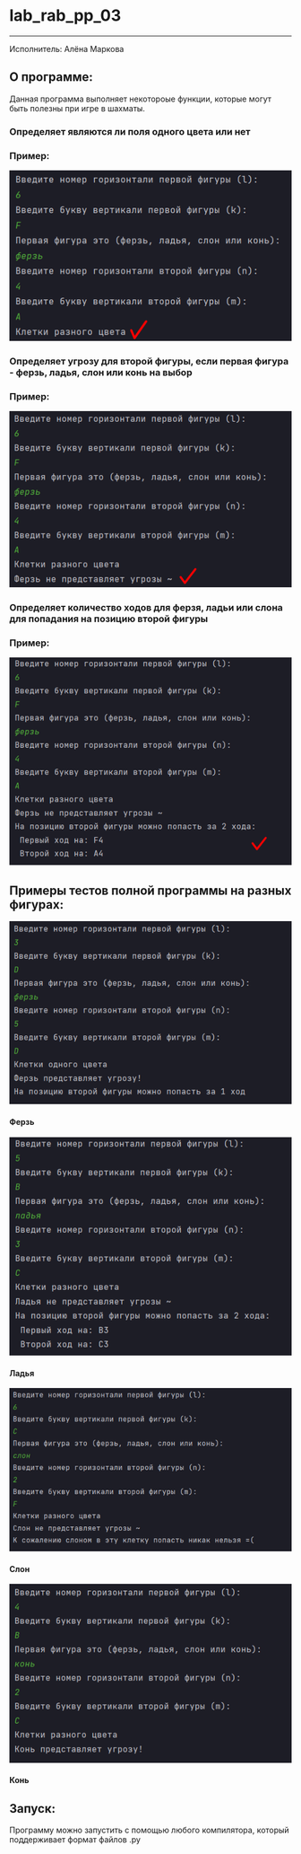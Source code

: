 # lab_rab_pp_03
____
Исполнитель: Алёна Маркова

## О программе:

Данная программа выполняет некотороые функции, которые могут быть полезны при игре в шахматы.

### Определяет являются ли поля одного цвета или нет
### Пример:
![Пример 1](https://github.com/rottenpearr/lab_rab_pp_03/blob/master/%D0%9F%D1%80%D0%B8%D0%BC%D0%B5%D1%80%D1%8B/5.png)

### Определяет угрозу для второй фигуры, если первая фигура - ферзь, ладья, слон или конь на выбор
### Пример:
![Пример 2](https://github.com/rottenpearr/lab_rab_pp_03/blob/master/%D0%9F%D1%80%D0%B8%D0%BC%D0%B5%D1%80%D1%8B/6.png)

### Определяет количество ходов для ферзя, ладьи или слона для попадания на позицию второй фигуры
### Пример:
![Пример 3](https://github.com/rottenpearr/lab_rab_pp_03/blob/master/%D0%9F%D1%80%D0%B8%D0%BC%D0%B5%D1%80%D1%8B/7.png)

## Примеры тестов полной программы на разных фигурах:

![Ферзь](https://github.com/rottenpearr/lab_rab_pp_03/blob/master/%D0%9F%D1%80%D0%B8%D0%BC%D0%B5%D1%80%D1%8B/1.png)
#### Ферзь

![Ладья](https://github.com/rottenpearr/lab_rab_pp_03/blob/master/%D0%9F%D1%80%D0%B8%D0%BC%D0%B5%D1%80%D1%8B/2.png)
#### Ладья

![Слон](https://github.com/rottenpearr/lab_rab_pp_03/blob/master/%D0%9F%D1%80%D0%B8%D0%BC%D0%B5%D1%80%D1%8B/3.png)
#### Слон

![Конь](https://github.com/rottenpearr/lab_rab_pp_03/blob/master/%D0%9F%D1%80%D0%B8%D0%BC%D0%B5%D1%80%D1%8B/4.png)
#### Конь

## Запуск:

Программу можно запустить с помощью любого компилятора, который поддерживает формат файлов .py
